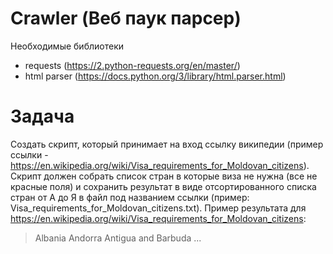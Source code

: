 # Crawler (Веб паук парсер)

Необходимые библиотеки
  - requests  (https://2.python-requests.org/en/master/)
  - html parser (https://docs.python.org/3/library/html.parser.html)

# Задача
Создать скрипт, который принимает на вход ссылку википедии (пример ссылки - https://en.wikipedia.org/wiki/Visa_requirements_for_Moldovan_citizens). Скрипт должен собрать список стран в которые виза не нужна (все не красные поля) и сохранить результат в виде отсортированного списка стран от А до Я в файл под названием ссылки (пример: Visa_requirements_for_Moldovan_citizens.txt). Пример результата для https://en.wikipedia.org/wiki/Visa_requirements_for_Moldovan_citizens:

> Albania
> Andorra
> Antigua and Barbuda
> ...

